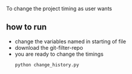 To change the project timing as user wants
## how to run
- change the variables named in starting of file 
- download the git-filter-repo
- you are ready to change the timings
  ```python
  python change_history.py
  ```
  
  
